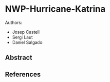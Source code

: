 # NWP-Hurricane-Katrina

Authors: 
* Josep Castell
* Sergi Laut
* Daniel Salgado

## Abstract


## References
